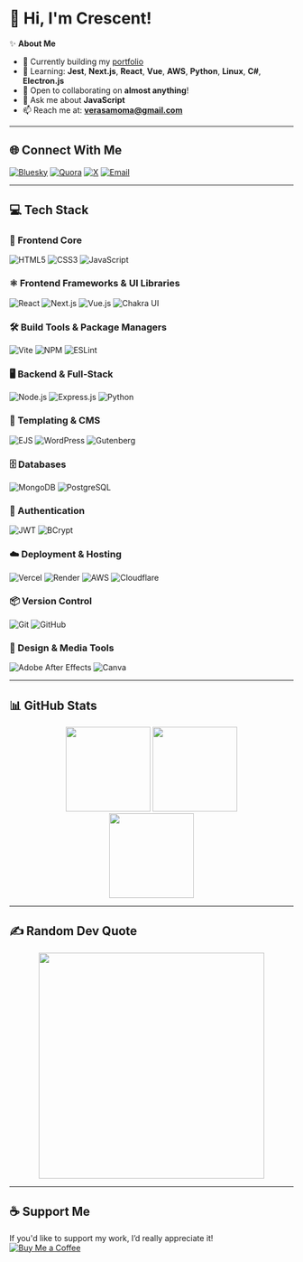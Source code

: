 # 👋 Hi, I'm Crescent!

✨ **About Me**  
- 🔭 Currently building my [portfolio](https://crescentech-portfolio-site.vercel.app/)  
- 🌱 Learning: **Jest**, **Next.js**, **React**, **Vue**, **AWS**, **Python**, **Linux**, **C#**, **Electron.js**  
- 👯 Open to collaborating on **almost anything**!  
- 💬 Ask me about **JavaScript**  
- 📫 Reach me at: **verasamoma@gmail.com**

---

## 🌐 Connect With Me

[![Bluesky](https://img.shields.io/badge/bluesky-0285FF?style=for-the-badge&logo=bluesky&logoColor=FFFFFF)](https://bsky.app/profile/rockarmy321)
[![Quora](https://img.shields.io/badge/Quora-%23B92B27.svg?style=for-the-badge&logo=Quora&logoColor=white)](https://quora.com/profile/Crescent-136)
[![X](https://img.shields.io/badge/Twittuh-black.svg?style=for-the-badge&logo=X&logoColor=white)](https://x.com/rockarmy321)
[![Email](https://img.shields.io/badge/Email-D14836?style=for-the-badge&logo=gmail&logoColor=white)](mailto:verasamoma@gmail.com)

---

## 💻 Tech Stack

### 🧱 Frontend Core
![HTML5](https://img.shields.io/badge/html5-%23E34F26.svg?style=for-the-badge&logo=html5&logoColor=white)
![CSS3](https://img.shields.io/badge/css3-%231572B6.svg?style=for-the-badge&logo=css3&logoColor=white)
![JavaScript](https://img.shields.io/badge/javascript-%23323330.svg?style=for-the-badge&logo=javascript&logoColor=%23F7DF1E)

### ⚛️ Frontend Frameworks & UI Libraries
![React](https://img.shields.io/badge/react-%2320232a.svg?style=for-the-badge&logo=react&logoColor=%2361DAFB)
![Next.js](https://img.shields.io/badge/Next-black?style=for-the-badge&logo=next.js&logoColor=white)
![Vue.js](https://img.shields.io/badge/vue.js-%2335495e.svg?style=for-the-badge&logo=vuedotjs&logoColor=%234FC08D)
![Chakra UI](https://img.shields.io/badge/chakra-%234ED1C5.svg?style=for-the-badge&logo=chakraui&logoColor=white)

### 🛠️ Build Tools & Package Managers
![Vite](https://img.shields.io/badge/vite-%23646CFF.svg?style=for-the-badge&logo=vite&logoColor=white)
![NPM](https://img.shields.io/badge/NPM-%23CB3837.svg?style=for-the-badge&logo=npm&logoColor=white)
![ESLint](https://img.shields.io/badge/ESLint-4B3263?style=for-the-badge&logo=eslint&logoColor=white)

### 🖥️ Backend & Full-Stack
![Node.js](https://img.shields.io/badge/node.js-6DA55F?style=for-the-badge&logo=node.js&logoColor=white)
![Express.js](https://img.shields.io/badge/express.js-%23404d59.svg?style=for-the-badge&logo=express&logoColor=%2361DAFB)
![Python](https://img.shields.io/badge/python-3670A0?style=for-the-badge&logo=python&logoColor=ffdd54)

### 📄 Templating & CMS
![EJS](https://img.shields.io/badge/ejs-%23B4CA65.svg?style=for-the-badge&logo=ejs&logoColor=black)
![WordPress](https://img.shields.io/badge/WordPress-%23117AC9.svg?style=for-the-badge&logo=WordPress&logoColor=white)
![Gutenberg](https://img.shields.io/badge/gutenberg-%23077CB2.svg?style=for-the-badge&logo=gutenberg&logoColor=white)

### 🗄️ Databases
![MongoDB](https://img.shields.io/badge/MongoDB-%234ea94b.svg?style=for-the-badge&logo=mongodb&logoColor=white)
![PostgreSQL](https://img.shields.io/badge/postgres-%23316192.svg?style=for-the-badge&logo=postgresql&logoColor=white)

### 🔐 Authentication
![JWT](https://img.shields.io/badge/JWT-black?style=for-the-badge&logo=JSON%20web%20tokens)
![BCrypt](https://img.shields.io/badge/BCrypt-green?style=for-the-badge&logo=adblock)

### ☁️ Deployment & Hosting
![Vercel](https://img.shields.io/badge/vercel-%23000000.svg?style=for-the-badge&logo=vercel&logoColor=white)
![Render](https://img.shields.io/badge/Render-%2346E3B7.svg?style=for-the-badge&logo=render&logoColor=white)
![AWS](https://img.shields.io/badge/AWS-%23FF9900.svg?style=for-the-badge&logo=amazon-aws&logoColor=white)
![Cloudflare](https://img.shields.io/badge/Cloudflare-F38020?style=for-the-badge&logo=Cloudflare&logoColor=white)

### 📦 Version Control
![Git](https://img.shields.io/badge/git-%23F05033.svg?style=for-the-badge&logo=git&logoColor=white)
![GitHub](https://img.shields.io/badge/github-%23121011.svg?style=for-the-badge&logo=github&logoColor=white)

### 🎨 Design & Media Tools
![Adobe After Effects](https://img.shields.io/badge/Adobe%20After%20Effects-9999FF.svg?style=for-the-badge&logo=Adobe%20After%20Effects&logoColor=white)
![Canva](https://img.shields.io/badge/Canva-%2300C4CC.svg?style=for-the-badge&logo=Canva&logoColor=white)

---

## 📊 GitHub Stats

<div align="center">
  <img src="https://github-readme-stats.vercel.app/api?username=Mikatech-dev&theme=midnight-purple&hide_border=true&include_all_commits=false&count_private=false" height="150" />
  <img src="https://nirzak-streak-stats.vercel.app/?user=Mikatech-dev&theme=midnight-purple&hide_border=true" height="150" />
  <br/>
  <img src="https://github-readme-stats.vercel.app/api/top-langs/?username=Mikatech-dev&theme=midnight-purple&hide_border=true&layout=compact" height="150" />
</div>

---

## ✍️ Random Dev Quote

<div align="center">
  <img src="https://quotes-github-readme.vercel.app/api?type=vertical&theme=radical" width="400" />
</div>

---

## ☕ Support Me

If you'd like to support my work, I’d really appreciate it!  
[![Buy Me a Coffee](https://img.shields.io/badge/Buy%20Me%20a%20Coffee-ffdd00?style=for-the-badge&logo=buy-me-a-coffee&logoColor=black)](https://buymeacoffee.com/yourusername)
